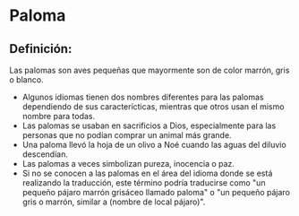 # Paloma

## Definición: 

Las palomas son aves pequeñas que mayormente son de color marrón, gris o blanco.

* Algunos idiomas tienen dos nombres diferentes para las palomas dependiendo de sus caracterícticas, mientras que otros usan el mismo nombre para todas.
* Las palomas se usaban en sacrificios a Dios, especialmente para las personas que no podían comprar un animal más grande.
* Una paloma llevó la hoja de un olivo a Noé cuando las aguas del diluvio descendían.
* Las palomas a veces simbolizan pureza, inocencia o paz.
* Si no se conocen a las palomas en el área del idioma donde se está realizando la traducción, este término podría traducirse como "un pequeño pájaro marrón grisáceo llamado paloma" o "un pequeño pájaro gris o marrón, similar a (nombre de local pájaro)".

